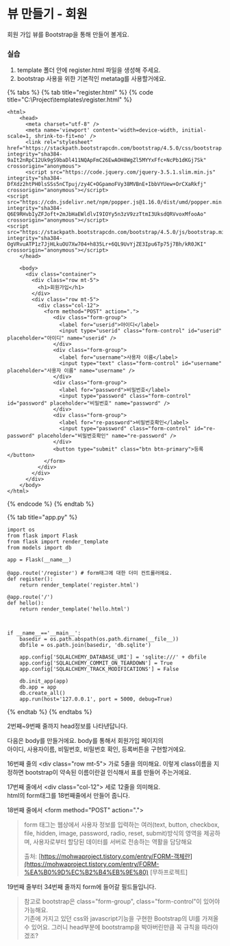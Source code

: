 # 뷰 만들기 - 회원

 회원 가입 뷰를 Bootstrap을 통해 만들어 볼게요. 

###  실습 

1. template 폴더 안에 register.html 파일을 생성해 주세요. 
2. bootstrap 사용을 위한 기본적인 metatag를 사용할거에요. 

{% tabs %}
{% tab title="register.html" %}
{% code title="C:\\Project\\templates\\register.html" %}
```text
<html>
    <head>
      <meta charset="utf-8" />
      <meta name='viewport' content='width=device-width, initial-scale=1, shrink-to-fit=no' />
      <link rel="stylesheet" href="https://stackpath.bootstrapcdn.com/bootstrap/4.5.0/css/bootstrap.min.css" integrity="sha384-9aIt2nRpC12Uk9gS9baDl411NQApFmC26EwAOH8WgZl5MYYxFfc+NcPb1dKGj7Sk" crossorigin="anonymous">
      <script src="https://code.jquery.com/jquery-3.5.1.slim.min.js" integrity="sha384-DfXdz2htPH0lsSSs5nCTpuj/zy4C+OGpamoFVy38MVBnE+IbbVYUew+OrCXaRkfj" crossorigin="anonymous"></script>
<script src="https://cdn.jsdelivr.net/npm/popper.js@1.16.0/dist/umd/popper.min.js" integrity="sha384-Q6E9RHvbIyZFJoft+2mJbHaEWldlvI9IOYy5n3zV9zzTtmI3UksdQRVvoxMfooAo" crossorigin="anonymous"></script>
<script src="https://stackpath.bootstrapcdn.com/bootstrap/4.5.0/js/bootstrap.min.js" integrity="sha384-OgVRvuATP1z7JjHLkuOU7Xw704+h835Lr+6QL9UvYjZE3Ipu6Tp75j7Bh/kR0JKI" crossorigin="anonymous"></script>
    </head>

    <body>
      <div class="container">
        <div class="row mt-5">
          <h1>회원가입</h1>
        </div>
        <div class="row mt-5">
          <div class="col-12">
            <form method="POST" action=".">
               <div class="form-group">
                 <label for="userid">아이디</label>
                 <input type="userid" class="form-control" id="userid" placeholder="아이디" name="userid" />
               </div>
               <div class="form-group">
                 <label for="username">사용자 이름</label>
                 <input type="text" class="form-control" id="username" placeholder="사용자 이름" name="username" />
               </div>
               <div class="form-group">
                 <label for="password">비밀번호</label>
                 <input type="password" class="form-control" id="password" placeholder="비밀번호" name="password" />
               </div>
               <div class="form-group">
                 <label for="re-password">비밀번호확인</label>
                 <input type="password" class="form-control" id="re-password" placeholder="비밀번호확인" name="re-password" />
               </div>
               <button type="submit" class="btn btn-primary">등록</button>
            </form>
          </div>
        </div>
      </div>
    </body>
</html>
```
{% endcode %}
{% endtab %}

{% tab title="app.py" %}
```
import os
from flask import Flask
from flask import render_template
from models import db

app = Flask(__name__)

@app.route('/register') # form태그에 대한 더미 컨트롤러에요.
def register():
    return render_template('register.html')

@app.route('/')
def hello():
    return render_template('hello.html')


    
if __name__=='__main__':
    basedir = os.path.abspath(os.path.dirname(__file__))
    dbfile = os.path.join(basedir, 'db.sqlite')
    
    app.config['SQLALCHEMY_DATABASE_URI'] = 'sqlite:///' + dbfile
    app.config['SQLALCHEMY_COMMIT_ON_TEARDOWN'] = True
    app.config['SQLALCHEMY_TRACK_MODIFICATIONS'] = False
    
    db.init_app(app)
    db.app = app
    db.create_all()
    app.run(host='127.0.0.1', port = 5000, debug=True)
```
{% endtab %}
{% endtabs %}



2번째~9번째 줄까지 head정보를 나타낸답니다.   
  
다음은 body를 만들거에요. body를 통해서 회원가입 페이지의   
아이디, 사용자이름, 비밀번호, 비밀번호 확인, 등록버튼을 구현할거에요.   

16번째 줄의 &lt;div class="row mt-5"&gt; 가로 5줄을 의미해요. 이렇게 class이름을 지정하면 bootstrap이 약속된 이름이란걸 인식해서 표를 만들어 주는거에요. 

 17번째 줄에서 &lt;div class="col-12"&gt; 세로 12줄을 의미해요.  
html의 form태그를 18번째줄에서 만들어 줍니다.   
  
18번째 줄에서 &lt;form method="POST" action="."&gt;

> form 태그는  웹상에서 사용자 정보를 입력하는 여러\(text, button, checkbox, file, hidden, image, password, radio, reset, submit\)방식의 영역을 제공하며, 사용자로부터 할당된 데이터를 서버로 전송하는 역활을 담당해요  
>   
> 출처: [https://mohwaproject.tistory.com/entry/FORM-객체란](https://mohwaproject.tistory.com/entry/FORM-%EA%B0%9D%EC%B2%B4%EB%9E%80) \[무하프로젝트\]

19번째 줄부터 34번째 줄까지 form에 들어갈 필드들입니다. 

> 참고로 bootstrap은 class="form-group",  class="form-control"이 있어야 가능해요.   
> 기존에 가지고 있던 css와 javascript기능을 구현한 Bootstrap의 UI를 가져올 수 있어요.  그러니 head부분에 bootstramp을 박아버린만큼 꼭 규칙을 따라야 겠조?






